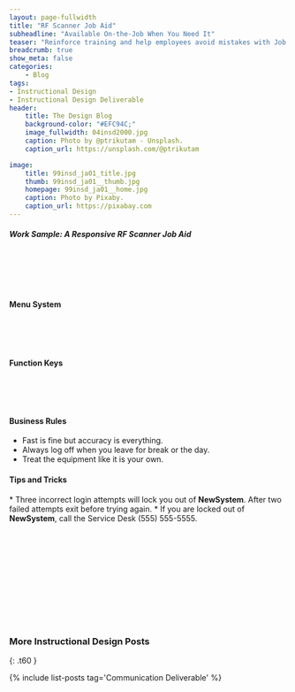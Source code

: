 ```yaml
---
layout: page-fullwidth
title: "RF Scanner Job Aid"
subheadline: "Available On-the-Job When You Need It"
teaser: "Reinforce training and help employees avoid mistakes with Job Aids."
breadcrumb: true
show_meta: false
categories:
    - Blog
tags:
- Instructional Design
- Instructional Design Deliverable
header:
    title: The Design Blog
    background-color: "#EFC94C;"
    image_fullwidth: 04insd2000.jpg
    caption: Photo by @ptrikutam - Unsplash.
    caption_url: https://unsplash.com/@ptrikutam

image:
    title: 99insd_ja01_title.jpg
    thumb: 99insd_ja01__thumb.jpg
    homepage: 99insd_ja01__home.jpg
    caption: Photo by Pixaby.
    caption_url: https://pixabay.com
---
```


##### Work Sample: A Responsive RF Scanner Job Aid
<br>
<!-- 4 Poster Formats: phone, portrait, landscape, Plasma -->

<!-- phone, portrait, landscape, Plasma -->
<div class="show-for-small-only">
  <img src="{{ site.urlimg }}99insd_ja01_phone_header.jpg" style="margin: 25px 0px 25px 0px" alt="">
  <h4>Menu System</h4>
</div>

<div class="show-for-small-only"><img src="{{ site.urlimg }}99insd_ja01_phone01.jpg" style="margin: 25px 0px 25px 0px" alt=""></div>

<div class="show-for-small-only"><h4>Function Keys</h4></div>
<div class="show-for-small-only"><img src="{{ site.urlimg }}99insd_ja01_phone02.jpg" style="margin: 25px 0px 25px 0px" alt=""></div>

<div class="show-for-small-only"><h4>Business Rules</h4></div>

* Fast is fine but accuracy is everything.
* Always log off when you leave for break or the day.
* Treat the equipment like it is your own.
</p>

<p class="show-for-small-only">
<h4>Tips and Tricks</h4>
* Three incorrect login attempts will lock you out of <b>NewSystem</b>. After two failed attempts exit before trying again.
* If you are locked out of <b>NewSystem</b>, call the Service Desk (555) 555-5555.
</p>

<!-- portrait -->
<div class="show-for-medium-only"><img src="{{ site.urlimg }}99insd_ja01_portrait.jpg" style="margin: 25px 0px 25px 0px" alt=""></div>

<!-- landscape -->
<div class="show-for-large-only"><img src="{{ site.urlimg }}99insd_ja01_landscape.jpg" style="margin: 25px 0px 25px 0px" alt=""></div>

<!-- Plasma -->
<div class="show-for-xlarge-up"><img src="{{ site.urlimg }}99insd_ja01_plasma.jpg" style="margin: 25px 0px 25px 0px" alt=""></div>

<br>

### More Instructional Design Posts
{: .t60 }

{% include list-posts tag='Communication Deliverable' %}
